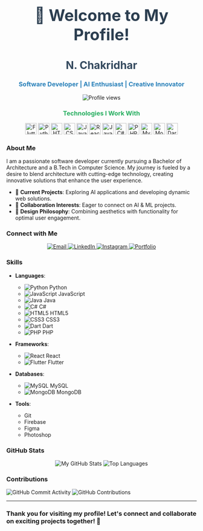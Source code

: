 <h1 align="center" style="font-size: 3em; color: #2c3e50;">👋 Welcome to My Profile!</h1>
<h2 align="center" style="font-size: 2em; color: #34495e;">N. Chakridhar</h2>
<h3 align="center" style="color: #2980b9;">Software Developer | AI Enthusiast | Creative Innovator</h3>

<p align="center">
  <img src="https://komarev.com/ghpvc/?username=chakridhar2555&label=Profile%20views&color=0e75b6&style=flat" alt="Profile views" />
</p>

<div align="center">
  <h3 style="color: #27ae60;">Technologies I Work With</h3>
  <p>
    <img src="https://raw.githubusercontent.com/devicons/devicon/master/icons/flutter/flutter-original.svg" width="30" height="30" alt="Flutter" />
    <img src="https://raw.githubusercontent.com/devicons/devicon/master/icons/python/python-original.svg" width="30" height="30" alt="Python" />
    <img src="https://raw.githubusercontent.com/devicons/devicon/master/icons/html5/html5-original.svg" width="30" height="30" alt="HTML5" />
    <img src="https://raw.githubusercontent.com/devicons/devicon/master/icons/css3/css3-original.svg" width="30" height="30" alt="CSS3" />
    <img src="https://raw.githubusercontent.com/devicons/devicon/master/icons/javascript/javascript-original.svg" width="30" height="30" alt="JavaScript" />
    <img src="https://raw.githubusercontent.com/devicons/devicon/master/icons/react/react-original.svg" width="30" height="30" alt="React" />
    <img src="https://raw.githubusercontent.com/devicons/devicon/master/icons/java/java-original.svg" width="30" height="30" alt="Java" />
    <img src="https://raw.githubusercontent.com/devicons/devicon/master/icons/csharp/csharp-original.svg" width="30" height="30" alt="C#" />
    <img src="https://raw.githubusercontent.com/devicons/devicon/master/icons/php/php-original.svg" width="30" height="30" alt="PHP" />
    <img src="https://raw.githubusercontent.com/devicons/devicon/master/icons/mysql/mysql-original.svg" width="30" height="30" alt="MySQL" />
    <img src="https://raw.githubusercontent.com/devicons/devicon/master/icons/mongodb/mongodb-original.svg" width="30" height="30" alt="MongoDB" />
    <img src="https://raw.githubusercontent.com/devicons/devicon/master/icons/dart/dart-original.svg" width="30" height="30" alt="Dart" />
  </p>
</div>

### About Me
I am a passionate software developer currently pursuing a Bachelor of Architecture and a B.Tech in Computer Science. My journey is fueled by a desire to blend architecture with cutting-edge technology, creating innovative solutions that enhance the user experience.

- 🔭 **Current Projects**: Exploring AI applications and developing dynamic web solutions.
- 👯 **Collaboration Interests**: Eager to connect on AI & ML projects.
- 🌟 **Design Philosophy**: Combining aesthetics with functionality for optimal user engagement.

### Connect with Me
<div align="center">
  <a href="mailto:nissankararaochakridhar2003@gmail.com">
    <img src="https://img.shields.io/badge/Email-nissankararaochakridhar2003@gmail.com-blue?style=flat&logo=gmail" alt="Email" />
  </a>
  <a href="https://linkedin.com/in/n-chakridhar">
    <img src="https://img.shields.io/badge/LinkedIn-N%20Chakridhar-blue?style=flat&logo=linkedin" alt="LinkedIn" />
  </a>
  <a href="https://instagram.com/chakrinaidu___">
    <img src="https://img.shields.io/badge/Instagram-chakrinaidu___-blue?style=flat&logo=instagram" alt="Instagram" />
  </a>
  <a href="https://chakridhar.teamapartx.com/">
    <img src="https://img.shields.io/badge/Portfolio-View%20My%20Work-blue?style=flat&logo=web" alt="Portfolio" />
  </a>
</div>

### Skills
- **Languages**: 
  - ![Python](https://raw.githubusercontent.com/devicons/devicon/master/icons/python/python-original.svg) Python
  - ![JavaScript](https://raw.githubusercontent.com/devicons/devicon/master/icons/javascript/javascript-original.svg) JavaScript
  - ![Java](https://raw.githubusercontent.com/devicons/devicon/master/icons/java/java-original.svg) Java
  - ![C#](https://raw.githubusercontent.com/devicons/devicon/master/icons/csharp/csharp-original.svg) C#
  - ![HTML5](https://raw.githubusercontent.com/devicons/devicon/master/icons/html5/html5-original.svg) HTML5
  - ![CSS3](https://raw.githubusercontent.com/devicons/devicon/master/icons/css3/css3-original.svg) CSS3
  - ![Dart](https://raw.githubusercontent.com/devicons/devicon/master/icons/dart/dart-original.svg) Dart
  - ![PHP](https://raw.githubusercontent.com/devicons/devicon/master/icons/php/php-original.svg) PHP

- **Frameworks**: 
  - ![React](https://raw.githubusercontent.com/devicons/devicon/master/icons/react/react-original.svg) React
  - ![Flutter](https://raw.githubusercontent.com/devicons/devicon/master/icons/flutter/flutter-original.svg) Flutter

- **Databases**: 
  - ![MySQL](https://raw.githubusercontent.com/devicons/devicon/master/icons/mysql/mysql-original.svg) MySQL
  - ![MongoDB](https://raw.githubusercontent.com/devicons/devicon/master/icons/mongodb/mongodb-original.svg) MongoDB

- **Tools**: 
  - Git
  - Firebase
  - Figma
  - Photoshop

### GitHub Stats
<div align="center">
  <img src="https://github-readme-stats.vercel.app/api?username=chakridhar2555&show_icons=true&theme=radical" alt="My GitHub Stats" />
  <img src="https://github-readme-stats.vercel.app/api/top-langs/?username=chakridhar2555&theme=radical" alt="Top Languages" />
</div>

### Contributions
![GitHub Commit Activity](https://github.com/chakridhar2555/github-stats/blob/master/generated/overview.svg)
![GitHub Contributions](https://github.com/chakridhar2555/github-stats/blob/master/generated/languages.svg)

---

### Thank you for visiting my profile! Let's connect and collaborate on exciting projects together! 🚀
